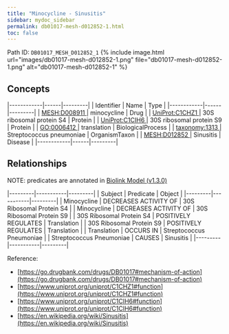 ```yaml
---
title: "Minocycline - Sinusitis"
sidebar: mydoc_sidebar
permalink: db01017-mesh-d012852-1.html
toc: false 
---
```



Path ID: `DB01017_MESH_D012852_1`
{% include image.html url="images/db01017-mesh-d012852-1.png" file="db01017-mesh-d012852-1.png" alt="db01017-mesh-d012852-1" %}

## Concepts

|------------|------|---------|
| Identifier | Name | Type    |
|------------|------|---------|
| <a href="https://identifiers.org/MESH:D008911">MESH:D008911 </a> | minocycline | Drug |
| <a href="https://identifiers.org/UniProt:C1CHZ1">UniProt:C1CHZ1 </a> | 30S ribosomal protein S4 | Protein |
| <a href="https://identifiers.org/UniProt:C1CIH6">UniProt:C1CIH6 </a> | 30S ribosomal protein S9 | Protein |
| <a href="https://identifiers.org/GO:0006412">GO:0006412 </a> | translation | BiologicalProcess |
| <a href="https://identifiers.org/taxonomy:1313">taxonomy:1313 </a> | Streptococcus pneumoniae | OrganismTaxon |
| <a href="https://identifiers.org/MESH:D012852">MESH:D012852 </a> | Sinusitis | Disease |
|------------|------|---------|

## Relationships


NOTE: predicates are annotated in <a href="https://github.com/biolink/biolink-model/releases/tag/v1.3.0">Biolink Model (v1.3.0)</a>

|---------|-----------|---------|
| Subject | Predicate | Object  |
|---------|-----------|---------|
| Minocycline | DECREASES ACTIVITY OF | 30S Ribosomal Protein S4 |
| Minocycline | DECREASES ACTIVITY OF | 30S Ribosomal Protein S9 |
| 30S Ribosomal Protein S4 | POSITIVELY REGULATES | Translation |
| 30S Ribosomal Protein S9 | POSITIVELY REGULATES | Translation |
| Translation | OCCURS IN | Streptococcus Pneumoniae |
| Streptococcus Pneumoniae | CAUSES | Sinusitis |
|---------|-----------|---------|

Reference: 
  - [https://go.drugbank.com/drugs/DB01017#mechanism-of-action](https://go.drugbank.com/drugs/DB01017#mechanism-of-action)
  - [https://www.uniprot.org/uniprot/C1CHZ1#function](https://www.uniprot.org/uniprot/C1CHZ1#function)
  - [https://www.uniprot.org/uniprot/C1CIH6#function](https://www.uniprot.org/uniprot/C1CIH6#function)
  - [https://en.wikipedia.org/wiki/Sinusitis](https://en.wikipedia.org/wiki/Sinusitis)
